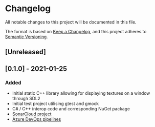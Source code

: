 # Changelog
All notable changes to this project will be documented in this file.

The format is based on [Keep a Changelog](https://keepachangelog.com/en/1.0.0/),
and this project adheres to [Semantic Versioning](https://semver.org/spec/v2.0.0.html).

## [Unreleased]

## [0.1.0] - 2021-01-25
### Added

- Initial static C++ library allowing for displaying textures on a window through SDL2
- Initial test project utilising gtest and gmock
- C# / C++ interop code and corresponding NuGet package
- [SonarCloud project](https://sonarcloud.io/dashboard?id=BeardedPlatypus_kobold-layer)
- [Azure DevOps pipelines](https://dev.azure.com/mwtegelaers/Sprightly/_build)